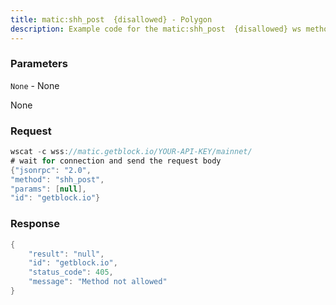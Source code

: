 ```yaml
---
title: matic:shh_post  {disallowed} - Polygon
description: Example code for the matic:shh_post  {disallowed} ws method. Сomplete guide on how to use matic:shh_post  {disallowed} ws in GetBlock.io Web3 documentation.
---
```


### Parameters


`None` - None

None

### Request

``` java
wscat -c wss://matic.getblock.io/YOUR-API-KEY/mainnet/ 
# wait for connection and send the request body 
{"jsonrpc": "2.0",
"method": "shh_post",
"params": [null],
"id": "getblock.io"}
```

###  Response

``` java
{
    "result": "null",
    "id": "getblock.io",
    "status_code": 405,
    "message": "Method not allowed"
}
```

